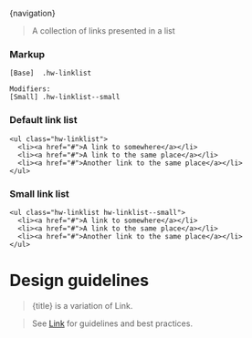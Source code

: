 
{navigation}

> A collection of links presented in a list



### Markup
```code
[Base]  .hw-linklist

Modifiers:
[Small] .hw-linklist--small
```





### Default link list
```html|plain,light
<ul class="hw-linklist">
  <li><a href="#">A link to somewhere</a></li>
  <li><a href="#">A link to the same place</a></li>
  <li><a href="#">Another link to the same place</a></li>
</ul>
```

### Small link list
```html|plain,light
<ul class="hw-linklist hw-linklist--small">
  <li><a href="#">A link to somewhere</a></li>
  <li><a href="#">A link to the same place</a></li>
  <li><a href="#">Another link to the same place</a></li>
</ul>
```






# Design guidelines

> {title} is a variation of Link.

> See [Link](/Link#design-guidelines) for guidelines and best practices.


